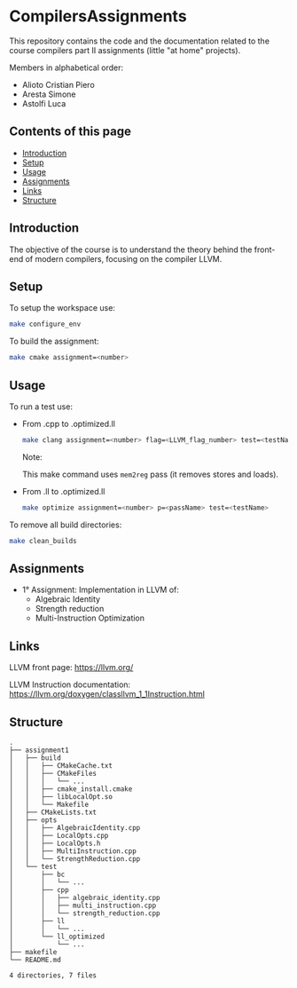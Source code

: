 # CompilersAssignments
This repository contains the code and the documentation related to the course compilers part II assignments (little "at home" projects).

Members in alphabetical order:
- Alioto Cristian Piero
- Aresta Simone
- Astolfi Luca

## Contents of this page
- [Introduction](#introduction)
- [Setup](#setup)
- [Usage](#usage)
- [Assignments](#assignments)
- [Links](#links)
- [Structure](#structure)


## Introduction
The objective of the course is to understand the theory behind the front-end of modern compilers, focusing on the compiler LLVM.

## Setup
To setup the workspace use:
```bash
make configure_env
```

To build the assignment:
```bash
make cmake assignment=<number>
```

## Usage
To run a test use:
- From .cpp to .optimized.ll 

    ```bash
    make clang assignment=<number> flag=<LLVM_flag_number> test=<testName> 
    ```

    Note:

    This make command uses `mem2reg` pass (it removes stores and loads).

- From .ll to .optimized.ll
    ```bash
    make optimize assignment=<number> p=<passName> test=<testName> 
    ```

To remove all build directories:
```bash
make clean_builds
```

## Assignments
- 1° Assignment: 
    Implementation in LLVM of:
    - Algebraic Identity
    - Strength reduction
    - Multi-Instruction Optimization

## Links
LLVM front page: https://llvm.org/

LLVM Instruction documentation: https://llvm.org/doxygen/classllvm_1_1Instruction.html

## Structure
<!-- FILETREE START -->
```
.
├── assignment1
│   ├── build
│   │   ├── CMakeCache.txt
│   │   ├── CMakeFiles
│   │   │   └── ...
│   │   ├── cmake_install.cmake
│   │   ├── libLocalOpt.so
│   │   └── Makefile
│   ├── CMakeLists.txt
│   ├── opts
│   │   ├── AlgebraicIdentity.cpp
│   │   ├── LocalOpts.cpp
│   │   ├── LocalOpts.h
│   │   ├── MultiInstruction.cpp
│   │   └── StrengthReduction.cpp
│   └── test
│       ├── bc
│       │   └── ...
│       ├── cpp
│       │   ├── algebraic_identity.cpp
│       │   ├── multi_instruction.cpp
│       │   └── strength_reduction.cpp
│       ├── ll
│       │   └── ...
│       └── ll_optimized
│           └── ...
├── makefile
└── README.md

4 directories, 7 files
```
<!-- FILETREE END -->
